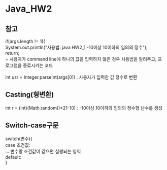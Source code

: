 # Java_HW2
## 참고
if(args.length != 1){<br>
System.out.println("사용법: java HW2_1 -10이상 10이하의 임의의 정수");<br>
return;<br>
= 사용자가 command line에 하나의 값을 입력하지 않은 경우 사용법을 알려주고, 프로그램을 종료시키는 코드<br><br>
int usr = Integer.parseInt(args[0]) : 사용자가 입력한 값 정수로 변환
## Casting(형변환)
int r = (int)(Math.random()*21-10) : -10이상 10이하의 임의의 정수형 난수를 생성
## Switch-case구문
switch(변수){ <br>
case 조건값: <br>
…  변수랑 조건값이 같으면 실행되는 영역<br>
default:<br>
}<br>
